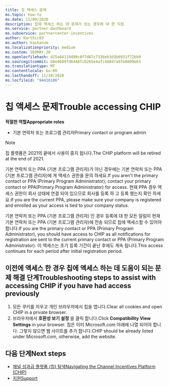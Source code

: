```yaml
---
title: 칩 액세스 문제
ms.topic: how-to
ms.date: 11/09/2020
description: 칩에 액세스 하는 데 문제가 있는 경우에 대 한 지침
ms.service: partner-dashboard
ms.subservice: partnercenter-incentives
author: Karthic83
ms.author: kashanum
ms.localizationpriority: medium
ms.custom: SEOMAY.20
ms.openlocfilehash: d25a04119490c0f7d67c733beb3d3b6931f72bb0
ms.sourcegitcommit: b8e9609fd6448fcb265e4afc480d7a97e8009e63
ms.translationtype: MT
ms.contentlocale: ko-KR
ms.lasthandoff: 11/10/2020
ms.locfileid: "94418186"
---
```

# <a name="trouble-accessing-chip"></a><span data-ttu-id="c4fc6-103">칩 액세스 문제</span><span class="sxs-lookup"><span data-stu-id="c4fc6-103">Trouble accessing CHIP</span></span>

<span data-ttu-id="c4fc6-104">**적절한 역할**</span><span class="sxs-lookup"><span data-stu-id="c4fc6-104">**Appropriate roles**</span></span>

- <span data-ttu-id="c4fc6-105">기본 연락처 또는 프로그램 관리자</span><span class="sxs-lookup"><span data-stu-id="c4fc6-105">Primary contact or program admin</span></span>

>[!NOTE]
><span data-ttu-id="c4fc6-106">칩 플랫폼은 2021의 끝에서 사용이 중지 됩니다.</span><span class="sxs-lookup"><span data-stu-id="c4fc6-106">The CHIP platform will be retired at the end of 2021.</span></span>

<span data-ttu-id="c4fc6-107">기본 연락처 또는 PPA (기본 프로그램 관리자)가 아닌 경우에는 기본 연락처 또는 PPA (기본 프로그램 관리자)에 게 액세스 권한을 문의 하세요.</span><span class="sxs-lookup"><span data-stu-id="c4fc6-107">If you aren't the primary contact or PPA (Primary Program Administrator), contact your primary contact or PPA(Primary Program Administrator) for access.</span></span> <span data-ttu-id="c4fc6-108">현재 PPA 경우 액세스 권한이 회사 상태에 연결 되어 있으므로 회사를 등록 하 고 등록 했는지 확인 하세요.</span><span class="sxs-lookup"><span data-stu-id="c4fc6-108">If you are the current PPA, please make sure your company is registered and enrolled as your access is tied to your company status.</span></span>

<span data-ttu-id="c4fc6-109">기본 연락처 또는 PPA (기본 프로그램 관리자) 인 경우 등록에 대 한 모든 알림이 현재 기본 연락처 또는 PPA (기본 프로그램 관리자)에 전송 되므로 칩에 액세스할 수 있어야 합니다.</span><span class="sxs-lookup"><span data-stu-id="c4fc6-109">If you are the primary contact or PPA (Primary Program Administrator), you should have access to CHIP as all notifications for registration are sent to the current primary contact or PPA (Primary Program Administrator).</span></span> <span data-ttu-id="c4fc6-110">이 액세스는 초기 등록 기간이 끝난 후에도 계속 됩니다.</span><span class="sxs-lookup"><span data-stu-id="c4fc6-110">This access continues for each period after initial registration period.</span></span>

## <a name="troubleshooting-steps-to-assist-with-accessing-chip-if-you-have-had-access-previously"></a><span data-ttu-id="c4fc6-111">이전에 액세스 한 경우 칩에 액세스 하는 데 도움이 되는 문제 해결 단계</span><span class="sxs-lookup"><span data-stu-id="c4fc6-111">Troubleshooting steps to assist with accessing CHIP if you have had access previously</span></span>

1. <span data-ttu-id="c4fc6-112">모든 쿠키를 지우고 개인 브라우저에서 칩을 엽니다.</span><span class="sxs-lookup"><span data-stu-id="c4fc6-112">Clear all cookies and open CHIP in a private browser.</span></span>
1. <span data-ttu-id="c4fc6-113">브라우저에서 **호환성 보기 설정** 을 클릭 합니다.</span><span class="sxs-lookup"><span data-stu-id="c4fc6-113">Click **Compatibility View Settings** in your browser.</span></span> <span data-ttu-id="c4fc6-114">칩은 이미 Microsoft.com 아래에 나열 되어야 합니다. 그렇지 않으면 웹 사이트를 추가 합니다.</span><span class="sxs-lookup"><span data-stu-id="c4fc6-114">CHIP should be already listed under Microsoft.com, otherwise, add the website.</span></span>

## <a name="next-steps"></a><span data-ttu-id="c4fc6-115">다음 단계</span><span class="sxs-lookup"><span data-stu-id="c4fc6-115">Next steps</span></span>

- [<span data-ttu-id="c4fc6-116">채널 성과급 플랫폼 (칩) 탐색</span><span class="sxs-lookup"><span data-stu-id="c4fc6-116">Navigating the Channel Incentives Platform (CHIP)</span></span>](chip-intro.md)
- [<span data-ttu-id="c4fc6-117">지원</span><span class="sxs-lookup"><span data-stu-id="c4fc6-117">Support</span></span>](report-problems-with-partner-center.md)